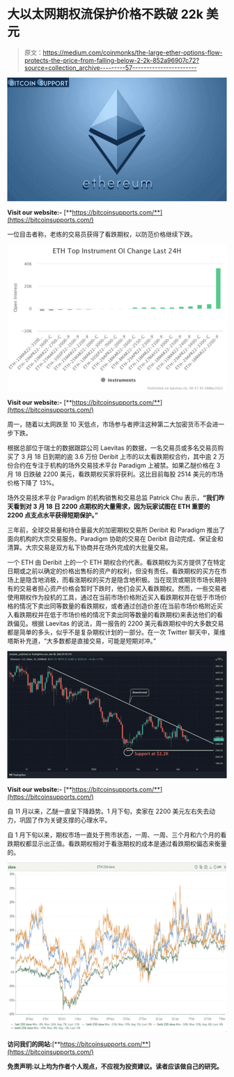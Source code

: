 # 大以太网期权流保护价格不跌破 22k 美元

> 原文：<https://medium.com/coinmonks/the-large-ether-options-flow-protects-the-price-from-falling-below-2-2k-852a96907c72?source=collection_archive---------57----------------------->

![](img/fbd6a011ae12af88e36dce0856671681.png)

**Visit our website:-** [**https://bitcoinsupports.com/**](https://bitcoinsupports.com/)

一位目击者称，老练的交易员获得了看跌期权，以防范价格继续下跌。

![](img/b5b9d74189bf90115e8b7dd0436ad83c.png)

**Visit our website:-** [**https://bitcoinsupports.com/**](https://bitcoinsupports.com/)

周一，随着以太网跌至 10 天低点，市场参与者押注这种第二大加密货币不会进一步下跌。

根据总部位于瑞士的数据跟踪公司 Laevitas 的数据，一名交易员或多名交易员购买了 3 月 18 日到期的逾 3.6 万份 Deribit 上市的以太看跌期权合约，其中逾 2 万份合约在专注于机构的场外交易技术平台 Paradigm 上被禁。如果乙醚价格在 3 月 18 日跌破 2200 美元，看跌期权买家将获利。这比目前每股 2514 美元的市场价格下降了 13%。

场外交易技术平台 Paradigm 的机构销售和交易总监 Patrick Chu 表示，**“我们昨天看到对 3 月 18 日 2200 点期权的大量需求，因为玩家试图在 ETH 重要的 2200 点支点水平获得短期保护。”**

三年前，全球交易量和持仓量最大的加密期权交易所 Deribit 和 Paradigm 推出了面向机构的大宗交易服务。Paradigm 协助的交易在 Deribit 自动完成、保证金和清算。大宗交易是双方私下协商并在场外完成的大批量交易。

一个 ETH 由 Deribit 上的一个 ETH 期权合约代表。看跌期权为买方提供了在特定日期或之前以确定的价格出售标的资产的权利，但没有责任。看跌期权的买方在市场上是隐含地消极，而看涨期权的买方是隐含地积极。当在现货或期货市场长期持有的交易者担心资产价格会暂时下跌时，他们会买入看跌期权。然而，一些交易者使用期权作为投机的工具，通过在当前市场价格附近买入看跌期权并在低于市场价格的情况下卖出同等数量的看跌期权，或者通过创造价差(在当前市场价格附近买入看跌期权并在低于市场价格的情况下卖出同等数量的看跌期权)来表达他们的看跌偏见。根据 Laevitas 的说法，周一报告的 2200 美元看跌期权中的大多数交易都是简单的多头，似乎不是复杂期权计划的一部分。在一次 Twitter 聊天中，莱维塔斯补充道，“大多数都是直接交易，可能是短期对冲。”

![](img/45baf97d0f3da1086f06f997de6ba93a.png)

**Visit our website:-** [**https://bitcoinsupports.com/**](https://bitcoinsupports.com/)

自 11 月以来，乙醚一直呈下降趋势。1 月下旬，卖家在 2200 美元左右失去动力，巩固了作为关键支撑的心理水平。

自 1 月下旬以来，期权市场一直处于熊市状态，一周、一周、三个月和六个月的看跌期权都显示出正值。看跌期权相对于看涨期权的成本是通过看跌期权偏态来衡量的。

![](img/daf3723c4d2f8e38442ccc70118a2872.png)

**访问我们的网站:**[**https://bitcoinsupports.com/**](https://bitcoinsupports.com/)

**免责声明:以上均为作者个人观点，不应视为投资建议。读者应该做自己的研究。**